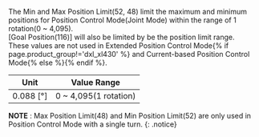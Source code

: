The Min and Max Position Limit(52, 48) limit the maximum and minimum positions for Position Control Mode(Joint Mode) within the range of 1 rotation(0 ~ 4,095).  
[Goal Position(116)] will also be limited by be the position limit range.  
These values are not used in Extended Position Control Mode{% if page.product_group!='dxl_xl430' %} and Current-based Position Control Mode{% else %}{% endif %}.

|     Unit      |      Value Range      |
|:-------------:|:---------------------:|
| 0.088 [&deg;] | 0 ~ 4,095(1 rotation) |

**NOTE** : Max Position Limit(48) and Min Position Limit(52) are only used in Position Control Mode with a single turn.
{: .notice}
